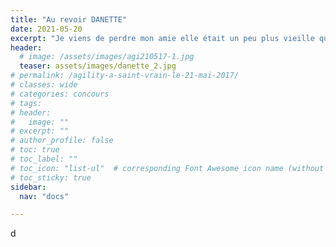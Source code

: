 ```yaml
---
title: "Au revoir DANETTE"
date: 2021-05-20
excerpt: "Je viens de perdre mon amie elle était un peu plus vieille que moi "on ne donne pas notre âge entre filles" J'ai commencé l'Agility quelque temps après elle. J’étais venue la voir sur son..."
header:
  # image: /assets/images/agi210517-1.jpg
  teaser: assets/images/danette_2.jpg
# permalink: /agility-a-saint-vrain-le-21-mai-2017/
# classes: wide
# categories: concours
# tags: 
# header:
#   image: ""
# excerpt: ""
# author_profile: false
# toc: true
# toc_label: ""
# toc_icon: "list-ul"  # corresponding Font Awesome icon name (without fa prefix)
# toc_sticky: true
sidebar:
  nav: "docs"

---
```


d